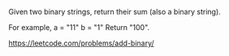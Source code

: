 Given two binary strings, return their sum (also a binary string).

For example,
a = "11"
b = "1"
Return "100".

https://leetcode.com/problems/add-binary/

